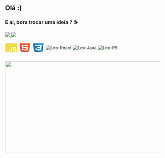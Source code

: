 ## Olá :) 

<div align="center">

</div>  
  

### E ai, bora trocar uma ideia ? ☕ 
<div align="left">
 <a href = "mailto:@gmail.com">
    <img src="https://img.shields.io/badge/Gmail-D14836?style=for-the-badge&logo=gmail&logoColor=white">
  </a>
  
  <a href="https://www.linkedin.com/in//" target="_blank">
    <img src="https://img.shields.io/badge/-LinkedIn-%230077B5?style=for-the-badge&logo=linkedin&logoColor=white" target="_blank">
  </a>
 </div>


<div style="display: inline_block"><br>
  <img align="center" alt="Leo-Js" height="30" width="40" src="https://raw.githubusercontent.com/devicons/devicon/master/icons/javascript/javascript-plain.svg">
  <img align="center" alt="Leo-HTML" height="30" width="40" src="https://raw.githubusercontent.com/devicons/devicon/master/icons/html5/html5-original.svg">
  <img align="center" alt="Leo-CSS" height="30" width="40" src="https://raw.githubusercontent.com/devicons/devicon/master/icons/css3/css3-original.svg">
  <img align="center" alt="Leo-React" height="30" width="40"  src="https://cdn.jsdelivr.net/gh/devicons/devicon/icons/react/react-original.svg" />
  
  <img align="center" alt="Leo-Java" height="30" width="40" src="https://cdn.jsdelivr.net/gh/devicons/devicon/icons/java/java-original.svg" />
  
  <img align="center" alt="Leo-PS" height="30" width="40" src="https://cdn.jsdelivr.net/gh/devicons/devicon/icons/photoshop/photoshop-plain.svg" />
 
  ##
 <div aligh="center">
     <a href="https://github.com/LeoBat00"> 
        <img src="https://user-images.githubusercontent.com/104659313/208557481-ae80c893-edf3-4b12-b078-82e7aeb8fe5d.gif" width="1300px" height="300px">  
    
  </div>



